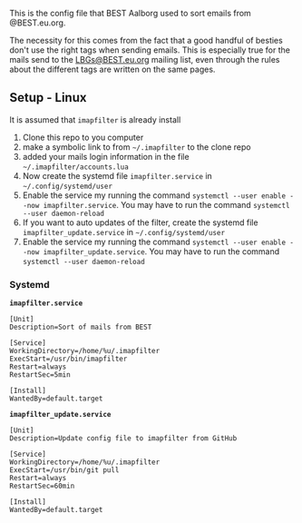 This is the config file that BEST Aalborg used to sort emails from @BEST.eu.org.

The necessity for this comes from the fact that a good handful of besties don't use the right tags when sending emails. This is especially true for the mails send to the LBGs@BEST.eu.org mailing list, even through the rules about the different tags are written on the same pages.

## Setup - Linux
It is assumed that `imapfilter` is already install

1. Clone this repo to you computer
2. make a symbolic link to from `~/.imapfilter` to the clone repo
3. added your mails login information in the file `~/.imapfilter/accounts.lua`
4. Now create the systemd file `imapfilter.service` in `~/.config/systemd/user`
5. Enable the service my running the command `systemctl --user enable --now imapfilter.service`. You may have to run the command `systemctl --user daemon-reload`
6. If you want to auto updates of the filter, create the systemd file `imapfilter_update.service` in `~/.config/systemd/user`
7. Enable the service my running the command `systemctl --user enable --now imapfilter_update.service`. You may have to run the command `systemctl --user daemon-reload`


### Systemd
**`imapfilter.service`**
```
[Unit]
Description=Sort of mails from BEST

[Service]
WorkingDirectory=/home/%u/.imapfilter
ExecStart=/usr/bin/imapfilter
Restart=always
RestartSec=5min

[Install]
WantedBy=default.target
```

**`imapfilter_update.service`**
```
[Unit]
Description=Update config file to imapfilter from GitHub

[Service]
WorkingDirectory=/home/%u/.imapfilter
ExecStart=/usr/bin/git pull
Restart=always
RestartSec=60min

[Install]
WantedBy=default.target
```
